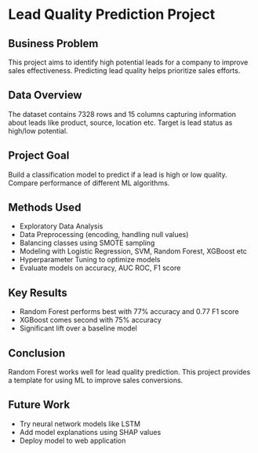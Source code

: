 # Lead Quality Prediction Project

## Business Problem

This project aims to identify high potential leads for a company to improve sales effectiveness. Predicting lead quality helps prioritize sales efforts.

## Data Overview

The dataset contains 7328 rows and 15 columns capturing information about leads like product, source, location etc. Target is lead status as high/low potential. 

## Project Goal

Build a classification model to predict if a lead is high or low quality. Compare performance of different ML algorithms.

## Methods Used

- Exploratory Data Analysis 
- Data Preprocessing (encoding, handling null values)
- Balancing classes using SMOTE sampling
- Modeling with Logistic Regression, SVM, Random Forest, XGBoost etc
- Hyperparameter Tuning to optimize models
- Evaluate models on accuracy, AUC ROC, F1 score

## Key Results

- Random Forest performs best with 77% accuracy and 0.77 F1 score
- XGBoost comes second with 75% accuracy
- Significant lift over a baseline model

## Conclusion

Random Forest works well for lead quality prediction. This project provides a template for using ML to improve sales conversions.

## Future Work

- Try neural network models like LSTM 
- Add model explanations using SHAP values
- Deploy model to web application
